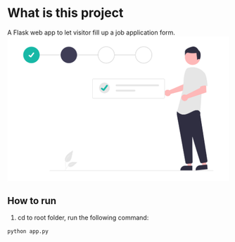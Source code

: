 # What is this project
A Flask web app to let visitor fill up a job application form.
![Job Application Form (Flask)](21.png)
## How to run
1. cd to root folder, run the following command:
```
python app.py
```
